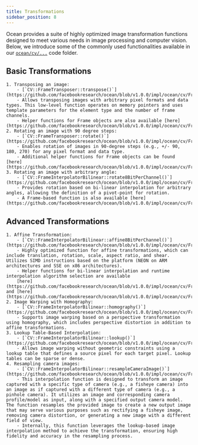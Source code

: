 ```yaml
---
title: Transformations
sidebar_position: 8
---
```


Ocean provides a suite of highly optimized image transformation functions designed to meet various needs in image processing and computer vision.
Below, we introduce some of the commonly used functionalities available in our [`ocean/cv/...`](https://github.com/facebookresearch/ocean/tree/v1.0.0/impl/ocean/cv) code folder.

## Basic Transformations

    1. Transposing an image:
        - [`CV::FrameTransposer::transpose()`](https://github.com/facebookresearch/ocean/blob/v1.0.0/impl/ocean/cv/FrameTransposer.h#L203)
        - Allows transposing images with arbitrary pixel formats and data types. This low-level function operates on memory pointers and uses template parameters for the element type and the number of frame channels.
        - Helper functions for Frame objects are also available [here](https://github.com/facebookresearch/ocean/blob/v1.0.0/impl/ocean/cv/FrameTransposer.h#L179).
    2. Rotating an image with 90 degree steps:
        - [`CV::FrameTransposer::rotate()`](https://github.com/facebookresearch/ocean/blob/v1.0.0/impl/ocean/cv/FrameTransposer.h#L251)
        - Enables rotation of images in 90-degree steps (e.g., +/- 90, 180, 270) for any pixel format and data type.
        - Additional helper functions for Frame objects can be found [here](https://github.com/facebookresearch/ocean/blob/v1.0.0/impl/ocean/cv/FrameTransposer.h#L86).
    3. Rotating an image with arbitrary angle:
        - [`CV::FrameInterpolatorBilinear::rotate8BitPerChannel()`](https://github.com/facebookresearch/ocean/blob/v1.0.0/impl/ocean/cv/FrameInterpolatorBilinear.h#L425)
        - Provides rotation based on bi-linear interpolation for arbitrary angles, allowing the definition of a pivot-point for rotation.
        - A Frame-based function is also available [here](https://github.com/facebookresearch/ocean/blob/v1.0.0/impl/ocean/cv/FrameInterpolatorBilinear.h#L278).


## Advanced Transformations

    1. Affine Transformation:
        - [`CV::FrameInterpolatorBilinear::affine8BitPerChannel()`](https://github.com/facebookresearch/ocean/blob/v1.0.0/impl/ocean/cv/FrameInterpolatorBilinear.h#L455)
        - Highly optimized function for affine transformations, which can include translation, rotation, scale, aspect ratio, and shear. Utilizes SIMD instructions based on the platform (NEON on ARM architectures and SSE on x86 architectures).
        - Helper functions for bi-linear interpolation and runtime interpolation algorithm selection are available
        [here](https://github.com/facebookresearch/ocean/blob/v1.0.0/impl/ocean/cv/FrameInterpolatorBilinear.h#L263) and [here](https://github.com/facebookresearch/ocean/blob/v1.0.0/impl/ocean/cv/FrameInterpolator.h#L141).
    2. Image Warping with Homography:
        - [`CV::FrameInterpolatorBilinear::homography()`](https://github.com/facebookresearch/ocean/blob/v1.0.0/impl/ocean/cv/FrameInterpolatorBilinear.h#L109)
        - Supports image warping based on a perspective transformation using homography, which includes perspective distortion in addition to affine transformations.
    3. Lookup Table-Based Interpolation:
        - [`CV::FrameInterpolatorBilinear::lookup()`](https://github.com/facebookresearch/ocean/blob/v1.0.0/impl/ocean/cv/FrameInterpolatorBilinear.h#L221)
        - Allows image warping without geometric constraints using a lookup table that defines a source pixel for each target pixel. Lookup tables can be sparse or dense.
    4. Resampling camera images:
        - [`CV::FrameInterpolatorBilinear::resampleCameraImage()`](https://github.com/facebookresearch/ocean/blob/v1.0.0/impl/ocean/cv/FrameInterpolatorBilinear.h#L295)
        - This interpolation function is designed to transform an image captured with a specific type of camera (e.g., a fisheye camera) into an image as if captured with a different type of camera (e.g., a pinhole camera). It utilizes an image and corresponding camera profile/model as input, along with a specified output camera model. The function resamples the provided image to create a new output image that may serve various purposes such as rectifying a fisheye image, removing camera distortion, or generating a new image with a different field of view.
        - Internally, this function leverages the lookup-based image interpolation method to achieve the transformation, ensuring high fidelity and accuracy in the resampling process.
